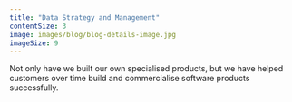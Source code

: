 ```yaml
---
title: "Data Strategy and Management"
contentSize: 3
image: images/blog/blog-details-image.jpg
imageSize: 9
---
```


Not only have we built our own specialised products, but we have helped customers over 
time build and commercialise software products successfully.
